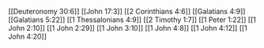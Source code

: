 [[Deuteronomy 30:6]]
[[John 17:3]]
[[2 Corinthians 4:6]]
[[Galatians 4:9]]
[[Galatians 5:22]]
[[1 Thessalonians 4:9]]
[[2 Timothy 1:7]]
[[1 Peter 1:22]]
[[1 John 2:10]]
[[1 John 2:29]]
[[1 John 3:10]]
[[1 John 4:8]]
[[1 John 4:12]]
[[1 John 4:20]]
